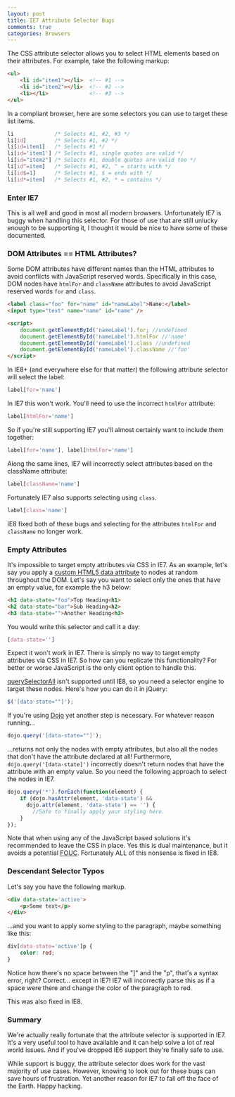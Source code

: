 ```yaml
---
layout: post
title: IE7 Attribute Selector Bugs
comments: true
categories: Browsers
---
```


The CSS attribute selector allows you to select HTML elements based on their attributes.  For example, take the following markup:

``` html Simple List
<ul>
	<li id="item1"></li>  <!-- #1 -->
	<li id="item2"></li>  <!-- #2 -->
	<li></li>             <!-- #3 -->
</ul>
```
<!--more-->

In a compliant browser, here are some selectors you can use to target these list items.

``` css Selectors to Target the List
li             /* Selects #1, #2, #3 */
li[id]         /* Selects #1, #2 */
li[id=item1]   /* Selects #1 */
li[id='item1'] /* Selects #1, single quotes are valid */
li[id="item2"] /* Selects #1, double quotes are valid too */
li[id^=item]   /* Selects #1, #2, ^ = starts with */
li[id$=1]      /* Selects #1, $ = ends with */
li[id*=item]   /* Selects #1, #2, * = contains */
```

### Enter IE7

This is all well and good in most all modern browsers.  Unfortunately IE7 is buggy when handling this selector.  For those of use that are still unlucky enough to be supporting it, I thought it would be nice to have some of these documented.

### DOM Attributes == HTML Attributes?

Some DOM attributes have different names than the HTML attributes to avoid conflicts with JavaScript reserved words.  Specifically in this case, DOM nodes have <code>htmlFor</code> and <code>className</code> attributes to avoid JavaScript reserved words <code>for</code> and <code>class</code>.

``` html htmlFor and className
<label class="foo" for="name" id="nameLabel">Name:</label>
<input type="text" name="name" id="name" />

<script>
	document.getElementById('nameLabel').for; //undefined
	document.getElementById('nameLabel').htmlFor //'name'
	document.getElementById('nameLabel').class //undefined
	document.getElementById('nameLabel').className //'foo'
</script>
```

In IE8+ (and everywhere else for that matter) the following attribute selector will select the label:

``` css Standard Attribute Selector
label[for='name']
```

In IE7 this won't work.  You'll need to use the incorrect <code>htmlFor</code> attribute:

``` css IE7 for Attribute Selector
label[htmlFor='name']
```

So if you're still supporting IE7 you'll almost certainly want to include them together:

``` css Combined Selector
label[for='name'], label[htmlFor='name']
```

Along the same lines, IE7 will incorrectly select attributes based on the className attribute:

``` css IE7 class Attribute Selector
label[className='name']
```

Fortunately IE7 also supports selecting using <code>class</code>.

``` css class Attribute Selector
label[class='name']
```

IE8 fixed both of these bugs and selecting for the attributes <code>htmlFor</code> and <code>className</code> no longer work.

### Empty Attributes

It's impossible to target empty attributes via CSS in IE7.  As an example, let's say you apply a [custom HTML5 data attribute](http://html5doctor.com/html5-custom-data-attributes/) to nodes at random throughout the DOM.  Let's say you want to select only the ones that have an empty value, for example the h3 below:

``` html Headings to Select
<h1 data-state="foo">Top Heading<h1>
<h2 data-state="bar">Sub Heading<h2>
<h3 data-state="">Another Heading<h3>
```

You would write this selector and call it a day:

``` css Empty Attribute Selector
[data-state='']
```

Expect it won't work in IE7.  There is simply no way to target empty attributes via CSS in IE7.  So how can you replicate this functionality?  For better or worse JavaScript is the only client option to handle this.

[querySelectorAll](http://caniuse.com/queryselector) isn't supported until IE8, so you need a selector engine to target these nodes.  Here's how you can do it in jQuery:

``` javascript Selecting Nodes with Empty Attribute - jQuery
$('[data-state=""]');
```

If you're using [Dojo](http://dojotoolkit.org) yet another step is necessary.  For whatever reason running…

``` javascript JavaScript Selecting Nodes with Empty Attribute - Dojo
dojo.query('[data-state=""]');
```

…returns not only the nodes with empty attributes, but also all the nodes that don't have the attribute declared at all!  Furthermore, <code>dojo.query('[data-state]')</code> incorrectly doesn't return nodes that have the attribute with an empty value.  So you need the following approach to select the nodes in IE7.

``` javascript Functioning IE7 Approach
dojo.query('*').forEach(function(element) {
    if (dojo.hasAttr(element, 'data-state') && 
      dojo.attr(element, 'data-state') == '') {
    	//Safe to finally apply your styling here.
    }
});
```

Note that when using any of the JavaScript based solutions it's recommended to leave the CSS in place.  Yes this is dual maintenance, but it avoids a potential [FOUC](http://en.wikipedia.org/wiki/FOUC).  Fortunately ALL of this nonsense is fixed in IE8.

### Descendant Selector Typos

Let's say you have the following markup.

``` html Sample HTML
<div data-state='active'>
	<p>Some text</p>
</div>
```

…and you want to apply some styling to the paragraph, maybe something like this:

``` css Descendant Selector
div[data-state='active']p {
	color: red;
}
```

Notice how there's no space between the "]" and the "p", that's a syntax error, right?  Correct… except in IE7!  IE7 will incorrectly parse this as if a space were there and change the color of the paragraph to red.

This was also fixed in IE8.

### Summary

We're actually really fortunate that the attribute selector is supported in IE7.  It's a very useful tool to have available and it can help solve a lot of real world issues.  And if you've dropped IE6 support they're finally safe to use.

While support is buggy, the attribute selector does work for the vast majority of use cases.  However, knowing to look out for these bugs can save hours of frustration.  Yet another reason for IE7 to fall off the face of the Earth.  Happy hacking.